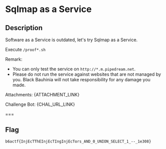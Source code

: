 Sqlmap as a Service
===

## Description

Software as a Service is outdated, let's try Sqlmap as a Service.

Execute `/proof*.sh`

Remark: 
- You can only test the service on `http://*.m.pipedream.net`. 
- Please do not run the service against websites that are not managed by you. Black Bauhinia will not take responsibility for any damage you made.

Attachments: {ATTACHMENT_LINK}

Challenge Bot: {CHAL_URL_LINK}


===
## Flag

`b6actf{InjEcTThEInjEcTIngInjEcTors_AND_0_UNION_SELECT_1_--_1e308}`

